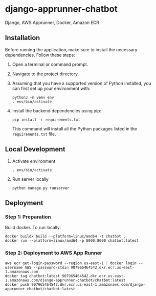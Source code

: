 # django-apprunner-chatbot

Django, AWS Apprunner, Docker, Amazon ECR

## Installation
Before running the application, make sure to install the necessary dependencies. Follow these steps:

1. Open a terminal or command prompt.
2. Navigate to the project directory.

3. Assuming that you have a supported version of Python installed, you can first set up your environment with:
   ```
   python3 -m venv env
   . env/bin/activate
   ```

4. Install the backend dependencies using pip:
   ```
   pip install -r requirements.txt
   ```
   This command will install all the Python packages listed in the `requirements.txt` file.

## Local Development
1. Activate environment
   ```
   . env/bin/activate
   ```

2. Run server locally
   ```
   python manage.py runserver
   ```

## Deployment
### Step 1: Preparation
Build docker. To run locally:
```
docker buildx build --platform=linux/amd64 -t chatbot .
docker run --platform=linux/amd64 -p 8000:8000 chatbot:latest
```

### Step 2: Deployment to AWS App Runner
```
aws ecr get-login-password --region us-east-1 | docker login --username AWS --password-stdin 907965464542.dkr.ecr.us-east-1.amazonaws.com
docker tag chatbot:latest 907965464542.dkr.ecr.us-east-1.amazonaws.com/django-apprunner-chatbot/chatbot:latest
docker push 907965464542.dkr.ecr.us-east-1.amazonaws.com/django-apprunner-chatbot/chatbot:latest
```